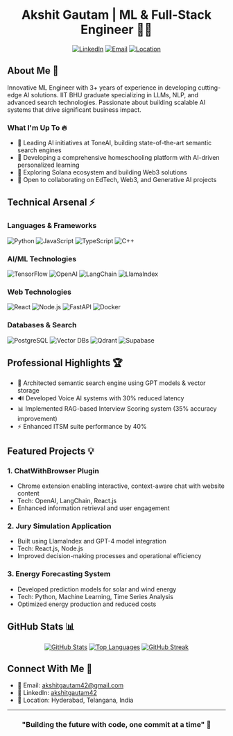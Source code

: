 <div align="center">
  
# Akshit Gautam | ML & Full-Stack Engineer 👨‍💻

[![LinkedIn](https://img.shields.io/badge/LinkedIn-Connect-0077B5?style=for-the-badge&logo=linkedin)](https://www.linkedin.com/in/akshitgautam42)
[![Email](https://img.shields.io/badge/Email-Contact-D14836?style=for-the-badge&logo=gmail)](mailto:akshitgautam42@gmail.com)
[![Location](https://img.shields.io/badge/Location-Hyderabad,_India-4285F4?style=for-the-badge&logo=google-maps)](https://www.google.com/maps/place/Hyderabad)

</div>

## About Me 🚀
Innovative ML Engineer with 3+ years of experience in developing cutting-edge AI solutions. IIT BHU graduate specializing in LLMs, NLP, and advanced search technologies. Passionate about building scalable AI systems that drive significant business impact.

### What I'm Up To 🔥
- 🔭 Leading AI initiatives at ToneAI, building state-of-the-art semantic search engines
- 🌱 Developing a comprehensive homeschooling platform with AI-driven personalized learning
- 🎯 Exploring Solana ecosystem and building Web3 solutions
- 🤝 Open to collaborating on EdTech, Web3, and Generative AI projects

## Technical Arsenal ⚡

### Languages & Frameworks
![Python](https://img.shields.io/badge/Python-Expert-3776AB?style=flat-square&logo=python)
![JavaScript](https://img.shields.io/badge/JavaScript-Advanced-F7DF1E?style=flat-square&logo=javascript)
![TypeScript](https://img.shields.io/badge/TypeScript-Advanced-3178C6?style=flat-square&logo=typescript)
![C++](https://img.shields.io/badge/C++-Intermediate-00599C?style=flat-square&logo=cplusplus)

### AI/ML Technologies
![TensorFlow](https://img.shields.io/badge/TensorFlow-Expert-FF6F00?style=flat-square&logo=tensorflow)
![OpenAI](https://img.shields.io/badge/OpenAI_APIs-Expert-412991?style=flat-square&logo=openai)
![LangChain](https://img.shields.io/badge/LangChain-Advanced-121212?style=flat-square)
![LlamaIndex](https://img.shields.io/badge/LlamaIndex-Advanced-FF4B4B?style=flat-square)

### Web Technologies
![React](https://img.shields.io/badge/React.js-Expert-61DAFB?style=flat-square&logo=react)
![Node.js](https://img.shields.io/badge/Node.js-Expert-339933?style=flat-square&logo=node.js)
![FastAPI](https://img.shields.io/badge/FastAPI-Advanced-009688?style=flat-square&logo=fastapi)
![Docker](https://img.shields.io/badge/Docker-Advanced-2496ED?style=flat-square&logo=docker)

### Databases & Search
![PostgreSQL](https://img.shields.io/badge/PostgreSQL-Advanced-4169E1?style=flat-square&logo=postgresql)
![Vector DBs](https://img.shields.io/badge/Vector_Databases-Expert-FF4B4B?style=flat-square)
![Qdrant](https://img.shields.io/badge/Qdrant-Advanced-FF4B4B?style=flat-square)
![Supabase](https://img.shields.io/badge/Supabase-Advanced-3ECF8E?style=flat-square&logo=supabase)

## Professional Highlights 🏆

- 🎯 Architected semantic search engine using GPT models & vector storage
- 🔊 Developed Voice AI systems with 30% reduced latency
- 📊 Implemented RAG-based Interview Scoring system (35% accuracy improvement)
- ⚡ Enhanced ITSM suite performance by 40%

## Featured Projects 💡

### 1. ChatWithBrowser Plugin
- Chrome extension enabling interactive, context-aware chat with website content
- Tech: OpenAI, LangChain, React.js
- Enhanced information retrieval and user engagement

### 2. Jury Simulation Application
- Built using LlamaIndex and GPT-4 model integration
- Tech: React.js, Node.js
- Improved decision-making processes and operational efficiency

### 3. Energy Forecasting System
- Developed prediction models for solar and wind energy
- Tech: Python, Machine Learning, Time Series Analysis
- Optimized energy production and reduced costs

## GitHub Stats 📊

<div align="center">
  
[![GitHub Stats](https://github-readme-stats.vercel.app/api?username=akshitgautam42&show_icons=true&theme=tokyonight&hide_border=true)](https://github.com/akshitgautam42)
[![Top Languages](https://github-readme-stats.vercel.app/api/top-langs/?username=akshitgautam42&layout=compact&theme=tokyonight&hide_border=true)](https://github.com/akshitgautam42)
[![GitHub Streak](https://github-readme-streak-stats.herokuapp.com/?user=akshitgautam42&theme=tokyonight&hide_border=true)](https://github.com/akshitgautam42)

</div>

## Connect With Me 🤝
- 📧 Email: akshitgautam42@gmail.com
- 💼 LinkedIn: [akshitgautam42](https://www.linkedin.com/in/akshitgautam42)
- 📍 Location: Hyderabad, Telangana, India

---
<div align="center">
  
### "Building the future with code, one commit at a time" 🚀

</div>
